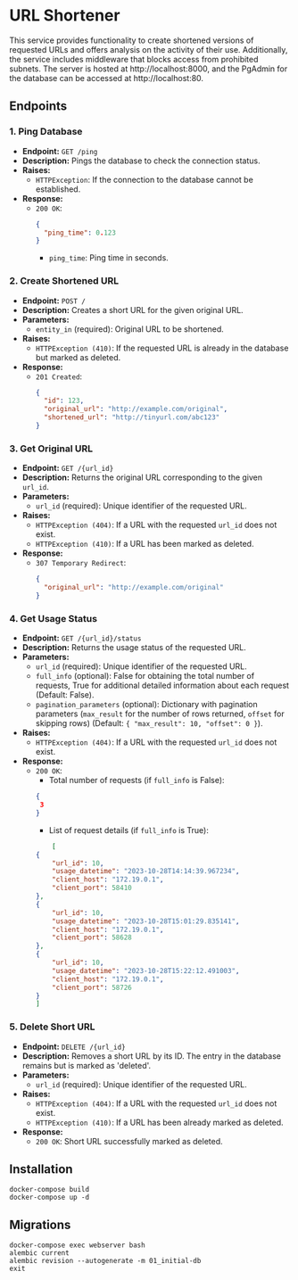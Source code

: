 # URL Shortener

This service provides functionality to create shortened versions of requested URLs and offers analysis on the activity of their use. Additionally, the service includes middleware that blocks access from prohibited subnets. The server is hosted at http://localhost:8000, and the PgAdmin for the database can be accessed at http://localhost:80.


## Endpoints

### 1. Ping Database

- **Endpoint:** `GET /ping`
- **Description:** Pings the database to check the connection status.
- **Raises:**
  - `HTTPException`: If the connection to the database cannot be established.
- **Response:**
  - `200 OK`:
    ```json
    {
      "ping_time": 0.123
    }
    ```
    - `ping_time`: Ping time in seconds.

### 2. Create Shortened URL

- **Endpoint:** `POST /`
- **Description:** Creates a short URL for the given original URL.
- **Parameters:**
  - `entity_in` (required): Original URL to be shortened.
- **Raises:**
  - `HTTPException (410)`: If the requested URL is already in the database but marked as deleted.
- **Response:**
  - `201 Created`:
    ```json
    {
      "id": 123,
      "original_url": "http://example.com/original",
      "shortened_url": "http://tinyurl.com/abc123"
    }
    ```

### 3. Get Original URL

- **Endpoint:** `GET /{url_id}`
- **Description:** Returns the original URL corresponding to the given `url_id`.
- **Parameters:**
  - `url_id` (required): Unique identifier of the requested URL.
- **Raises:**
  - `HTTPException (404)`: If a URL with the requested `url_id` does not exist.
  - `HTTPException (410)`: If a URL has been marked as deleted.
- **Response:**
  - `307 Temporary Redirect`:
    ```json
    {
      "original_url": "http://example.com/original"
    }
    ```

### 4. Get Usage Status

- **Endpoint:** `GET /{url_id}/status`
- **Description:** Returns the usage status of the requested URL.
- **Parameters:**
  - `url_id` (required): Unique identifier of the requested URL.
  - `full_info` (optional): False for obtaining the total number of requests, True for additional detailed information about each request (Default: False).
  - `pagination_parameters` (optional): Dictionary with pagination parameters (`max_result` for the number of rows returned, `offset` for skipping rows) (Default: `{ "max_result": 10, "offset": 0 }`).
- **Raises:**
  - `HTTPException (404)`: If a URL with the requested `url_id` does not exist.
- **Response:**
  - `200 OK`:
    - Total number of requests (if `full_info` is False):
     ```json
    {
      3
    }
    ```
    - List of request details (if `full_info` is True):
    ```json
        [
    {
        "url_id": 10,
        "usage_datetime": "2023-10-28T14:14:39.967234",
        "client_host": "172.19.0.1",
        "client_port": 58410
    },
    {
        "url_id": 10,
        "usage_datetime": "2023-10-28T15:01:29.835141",
        "client_host": "172.19.0.1",
        "client_port": 58628
    },
    {
        "url_id": 10,
        "usage_datetime": "2023-10-28T15:22:12.491003",
        "client_host": "172.19.0.1",
        "client_port": 58726
    }
    ]
    ```


### 5. Delete Short URL

- **Endpoint:** `DELETE /{url_id}`
- **Description:** Removes a short URL by its ID. The entry in the database remains but is marked as 'deleted'.
- **Parameters:**
  - `url_id` (required): Unique identifier of the requested URL.
- **Raises:**
  - `HTTPException (404)`: If a URL with the requested `url_id` does not exist.
  - `HTTPException (410)`: If a URL has been already marked as deleted.
- **Response:**
  - `200 OK`: Short URL successfully marked as deleted.


## Installation

    docker-compose build
    docker-compose up -d


## Migrations

    docker-compose exec webserver bash
    alembic current
    alembic revision --autogenerate -m 01_initial-db
    exit
